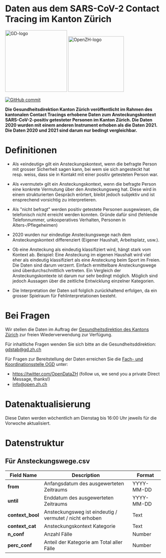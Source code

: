 # Daten aus dem SARS-CoV-2 Contact Tracing im Kanton Zürich

<img src="https://github.com/openZH/covid_19/blob/master/gd.png" alt="GD-logo" width="200"/>
<img src="https://github.com/openZH/covid_19/blob/master/statistisches_amt_kt_zh.png" alt="OpenZH-logo" width="180"/>

[![GitHub commit](https://img.shields.io/github/last-commit/openZH/covid_19)](https://github.com/openZH/covid_19_contact_tracing_ZH/commits/master)

**Die Gesundheitsdirektion Kanton Zürich veröffentlicht im Rahmen des kantonalen Contact Tracings erhobene Daten zum Ansteckungskontext SARS-CoV-2-positiv getesteter Personen im Kanton Zürich. Die Daten 2020 wurden mit einem anderen Instrument erhoben als die Daten 2021. Die Daten 2020 und 2021 sind darum nur bedingt vergleichbar.**

# Definitionen
- Als «eindeutig» gilt ein Ansteckungskontext, wenn die befragte Person mit grosser Sicherheit sagen kann, bei wem sie sich angesteckt hat resp. weiss, dass sie in Kontakt mit einer positiv getesteten Person war.

- Als «vermutet» gilt ein Ansteckungskontext, wenn die befragte Person eine konkrete Vermutung über den Ansteckungsweg hat. Diese wird in einem strukturierten Gespräch erörtert, bleibt jedoch subjektiv und ist ensprechend vorsichtig zu interpretieren.

- Als "nicht befragt" werden positiv getestete Personen ausgewiesen, die telefonisch nicht erreicht werden konnten. Gründe dafür sind (fehlende Telefonnummer, unkooperatives Verhalten, Personen in Alters-/Pflegeheimen)

- 2020 wurden nur eindeutige Ansteckungswege nach dem Ansteckungskontext differenziert (Eigener Haushalt, Arbeitsplatz, usw.). 

- Ob eine Ansteckung als eindeutig klassifiziert wird, hängt stark vom Kontext ab. Beispiel: Eine Ansteckung im eigenen Haushalt wird viel eher als eindeutig klassifiziert als eine Ansteckung beim Sport im Freien. Die Daten sind darum verzerrt. Einfach ermittelbare Ansteckungswege sind überdurchschnittlich vertreten. Ein Vergleich der Ansteckungskontexte ist darum nur sehr bedingt möglich. Möglich sind jedoch Aussagen über die zeitliche Entwicklung einzelner Kategorien.

- Die Interpretation der Daten soll folglich zurückhaltend erfolgen, da ein grosser Spielraum für Fehlinterpretationen besteht.



# Bei Fragen

Wir stellen die Daten im Auftrag der [Gesundheitsdirektion des Kantons Zürich](https://www.zh.ch/de/gesundheit/coronavirus.html) zur freien Wiederverwendung zur Verfügung. 

Für inhaltliche Fragen wenden Sie sich bitte an die Gesundheitsddirektion:
gdstab@gd.zh.ch

Für Fragen zur Bereitstellung der Daten erreichen Sie die [Fach- und Koordinationsstelle OGD](https://www.zh.ch/de/politik-staat/opendata.html?keyword=ogd#/home) unter:
- https://twitter.com/OpenDataZH (follow us, we send you a private Direct Message, thanks!)
- info@open.zh.ch

# Datenaktualisierung

Diese Daten werden wöchentlich am Dienstag bis 16:00 Uhr jeweils für die Vorwoche aktualisiert.

# Datenstruktur

## Für Ansteckungswege.csv

| __Field Name__          | __Description__                                | __Format__     |
|---------------------|--------------------------------------------|------------|
| __from__              | Anfangsdatum des ausgewerteten Zeitraums | YYYY-MM-DD |
| __until__              | Enddatum des ausgewerteten Zeitraums | YYYY-MM-DD |
| __context_bool__ | Ansteckungsweg ist eindeutig / vermutet / nicht erhoben | Text |
| __context_cat__     | Ansteckungskontext Kategorie | Text |
| __n_conf__       | Anzahl Fälle | Number |
| __perc_conf__       | Anteil der Kategorie am Total aller Fälle  | Number |
 
